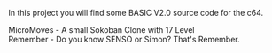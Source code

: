 In this project you will find some BASIC V2.0 source code for the c64.

MicroMoves - A small Sokoban Clone with 17 Level</br>
Remember   - Do you know SENSO or Simon? That's Remember.
